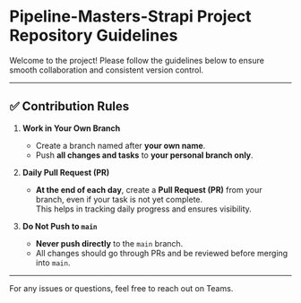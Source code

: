 # Pipeline-Masters-Strapi Project Repository Guidelines

Welcome to the project! Please follow the guidelines below to ensure smooth collaboration and consistent version control.

---

## ✅ Contribution Rules

1. **Work in Your Own Branch**  
   - Create a branch named after **your own name**.  
   - Push **all changes and tasks** to **your personal branch only**.

2. **Daily Pull Request (PR)**  
   - **At the end of each day**, create a **Pull Request (PR)** from your branch, even if your task is not yet complete.  
     This helps in tracking daily progress and ensures visibility.

3. **Do Not Push to `main`**  
   - **Never push directly** to the `main` branch.  
   - All changes should go through PRs and be reviewed before merging into `main`.

---

For any issues or questions, feel free to reach out on Teams.
